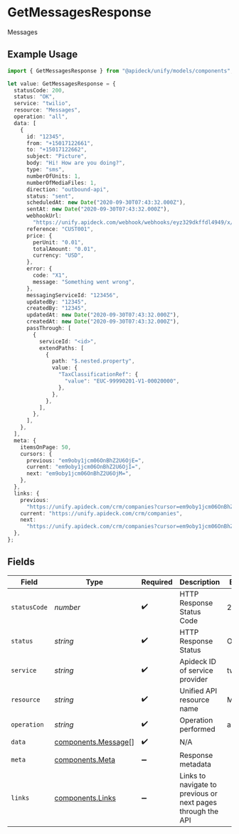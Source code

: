 # GetMessagesResponse

Messages

## Example Usage

```typescript
import { GetMessagesResponse } from "@apideck/unify/models/components";

let value: GetMessagesResponse = {
  statusCode: 200,
  status: "OK",
  service: "twilio",
  resource: "Messages",
  operation: "all",
  data: [
    {
      id: "12345",
      from: "+15017122661",
      to: "+15017122662",
      subject: "Picture",
      body: "Hi! How are you doing?",
      type: "sms",
      numberOfUnits: 1,
      numberOfMediaFiles: 1,
      direction: "outbound-api",
      status: "sent",
      scheduledAt: new Date("2020-09-30T07:43:32.000Z"),
      sentAt: new Date("2020-09-30T07:43:32.000Z"),
      webhookUrl:
        "https://unify.apideck.com/webhook/webhooks/eyz329dkffdl4949/x/sms",
      reference: "CUST001",
      price: {
        perUnit: "0.01",
        totalAmount: "0.01",
        currency: "USD",
      },
      error: {
        code: "X1",
        message: "Something went wrong",
      },
      messagingServiceId: "123456",
      updatedBy: "12345",
      createdBy: "12345",
      updatedAt: new Date("2020-09-30T07:43:32.000Z"),
      createdAt: new Date("2020-09-30T07:43:32.000Z"),
      passThrough: [
        {
          serviceId: "<id>",
          extendPaths: [
            {
              path: "$.nested.property",
              value: {
                "TaxClassificationRef": {
                  "value": "EUC-99990201-V1-00020000",
                },
              },
            },
          ],
        },
      ],
    },
  ],
  meta: {
    itemsOnPage: 50,
    cursors: {
      previous: "em9oby1jcm06OnBhZ2U6OjE=",
      current: "em9oby1jcm06OnBhZ2U6OjI=",
      next: "em9oby1jcm06OnBhZ2U6OjM=",
    },
  },
  links: {
    previous:
      "https://unify.apideck.com/crm/companies?cursor=em9oby1jcm06OnBhZ2U6OjE%3D",
    current: "https://unify.apideck.com/crm/companies",
    next:
      "https://unify.apideck.com/crm/companies?cursor=em9oby1jcm06OnBhZ2U6OjM",
  },
};
```

## Fields

| Field                                                       | Type                                                        | Required                                                    | Description                                                 | Example                                                     |
| ----------------------------------------------------------- | ----------------------------------------------------------- | ----------------------------------------------------------- | ----------------------------------------------------------- | ----------------------------------------------------------- |
| `statusCode`                                                | *number*                                                    | :heavy_check_mark:                                          | HTTP Response Status Code                                   | 200                                                         |
| `status`                                                    | *string*                                                    | :heavy_check_mark:                                          | HTTP Response Status                                        | OK                                                          |
| `service`                                                   | *string*                                                    | :heavy_check_mark:                                          | Apideck ID of service provider                              | twilio                                                      |
| `resource`                                                  | *string*                                                    | :heavy_check_mark:                                          | Unified API resource name                                   | Messages                                                    |
| `operation`                                                 | *string*                                                    | :heavy_check_mark:                                          | Operation performed                                         | all                                                         |
| `data`                                                      | [components.Message](../../models/components/message.md)[]  | :heavy_check_mark:                                          | N/A                                                         |                                                             |
| `meta`                                                      | [components.Meta](../../models/components/meta.md)          | :heavy_minus_sign:                                          | Response metadata                                           |                                                             |
| `links`                                                     | [components.Links](../../models/components/links.md)        | :heavy_minus_sign:                                          | Links to navigate to previous or next pages through the API |                                                             |